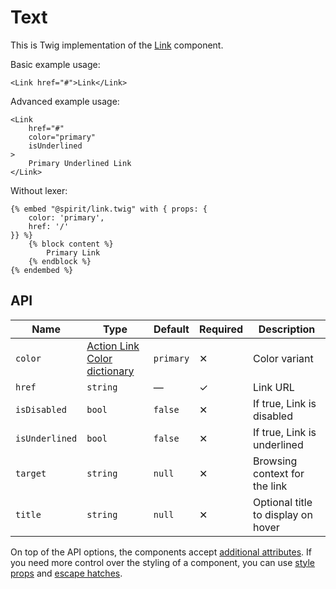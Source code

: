 # Text

This is Twig implementation of the [Link][link] component.

Basic example usage:

```twig
<Link href="#">Link</Link>
```

Advanced example usage:

```twig
<Link
    href="#"
    color="primary"
    isUnderlined
>
    Primary Underlined Link
</Link>
```

Without lexer:

```twig
{% embed "@spirit/link.twig" with { props: {
    color: 'primary',
    href: '/'
}} %}
    {% block content %}
        Primary Link
    {% endblock %}
{% endembed %}
```

## API

| Name           | Type                                             | Default   | Required | Description                        |
| -------------- | ------------------------------------------------ | --------- | -------- | ---------------------------------- |
| `color`        | [Action Link Color dictionary][dictionary-color] | `primary` | ✕        | Color variant                      |
| `href`         | `string`                                         | —         | ✓        | Link URL                           |
| `isDisabled`   | `bool`                                           | `false`   | ✕        | If true, Link is disabled          |
| `isUnderlined` | `bool`                                           | `false`   | ✕        | If true, Link is underlined        |
| `target`       | `string`                                         | `null`    | ✕        | Browsing context for the link      |
| `title`        | `string`                                         | `null`    | ✕        | Optional title to display on hover |

On top of the API options, the components accept [additional attributes][readme-additional-attributes].
If you need more control over the styling of a component, you can use [style props][readme-style-props]
and [escape hatches][readme-escape-hatches].

[dictionary-color]: https://github.com/lmc-eu/spirit-design-system/tree/main/docs/DICTIONARIES.md#color
[link]: https://github.com/lmc-eu/spirit-design-system/tree/main/packages/web-react/src/components/Link
[readme-additional-attributes]: https://github.com/lmc-eu/spirit-design-system/blob/main/packages/web-twig/README.md#additional-attributes
[readme-style-props]: https://github.com/lmc-eu/spirit-design-system/blob/main/packages/web-twig/README.md#style-props
[readme-escape-hatches]: https://github.com/lmc-eu/spirit-design-system/blob/main/packages/web-twig/README.md#escape-hatches
